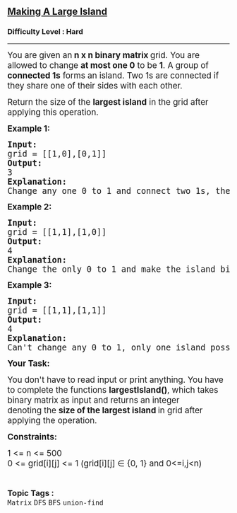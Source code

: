 <h2><a href="https://www.geeksforgeeks.org/problems/making-a-large-island/1?page=3&difficulty=Hard&sortBy=submissions">Making A Large Island</a></h2><h3>Difficulty Level : Hard</h3><hr><div class="problems_problem_content__Xm_eO"><p><span style="font-size: 14pt;">You are given an<strong> n x n binary matrix </strong>grid. You are allowed to change <strong>at most one 0</strong> to be <strong>1</strong>.&nbsp;</span><span style="font-size: 18.6667px;">A group of <strong>connected 1s</strong> forms an island. Two 1s are connected if they share one of their sides with each other.</span></p>
<p><span style="font-size: 14pt;">Return the size of the <strong>largest island</strong> in the grid after applying this operation.</span></p>
<p><strong><span style="font-size: 14pt;">Example 1:</span></strong></p>
<pre><span style="font-size: 14pt;"><strong><span style="font-size: 14pt;">Input:&nbsp;</span></strong><br><span style="font-size: 14pt;">grid = [[1,0],[0,1]]</span><br><strong><span style="font-size: 14pt;">Output:</span></strong><br><span style="font-size: 14pt;">3</span><br><strong><span style="font-size: 14pt;">Explanation:</span></strong><br><span style="font-size: 18.6667px;">Change any one 0 to 1 and connect two 1s, then we get an island with area = 3.</span><br></span></pre>
<p><strong><span style="font-size: 14pt;">Example 2:</span></strong></p>
<pre><strong><span style="font-size: 14pt;">Input:&nbsp;</span></strong><br><span style="font-size: 14pt;">grid = [[1,1],[1,0]]</span><br><strong><span style="font-size: 14pt;">Output:</span></strong><br><span style="font-size: 14pt;">4</span><br><strong><span style="font-size: 14pt;">Explanation:</span></strong><br><span style="font-size: 18.6667px;">Change the only 0 to 1 and make the island bigger, then we get an island with area = 4.<br></span></pre>
<p><strong><span style="font-size: 14pt;">Example 3:</span></strong></p>
<pre><strong><span style="font-size: 14pt;">Input:&nbsp;</span></strong><br><span style="font-size: 14pt;">grid = [[1,1],[1,1]]</span><br><strong><span style="font-size: 14pt;">Output:</span></strong><br><span style="font-size: 14pt;">4</span><br><strong><span style="font-size: 14pt;">Explanation:</span></strong><br><span style="font-size: 18.6667px;">Can't change any 0 to 1, only one island possible with area = 4.<br></span></pre>
<p><span style="font-size: 18.6667px;"><strong>Your Task:</strong><br></span></p>
<p><span style="font-size: 18.6667px;">You don't have to read input or print anything. You have to complete the functions <strong>largestIsland()</strong>, which takes binary matrix as input and returns an integer denoting&nbsp;</span><span style="font-size: 18.6667px;">the <strong>size of the largest island </strong>in grid after applying the operation.</span></p>
<p><strong><span style="font-size: 18.6667px;">Constraints:</span></strong></p>
<p><span style="font-size: 18.6667px;">1 &lt;= n &lt;= 500<br>0 &lt;= grid[i][j] &lt;= 1 (grid[i][j] </span><span style="font-size: 18.6667px;">∈ {0, 1} and </span><span style="font-size: 18.6667px;">0&lt;=i,j&lt;n)</span></p></div><br><p><span style=font-size:18px><strong>Topic Tags : </strong><br><code>Matrix</code>&nbsp;<code>DFS</code>&nbsp;<code>BFS</code>&nbsp;<code>union-find</code>&nbsp;